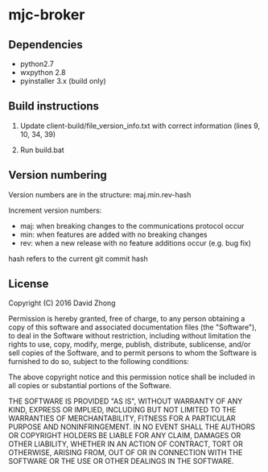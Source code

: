 # mjc-broker

## Dependencies

* python2.7
* wxpython 2.8
* pyinstaller 3.x (build only)

## Build instructions

1. Update client-build/file_version_info.txt with correct information (lines 9, 10, 34, 39)

2. Run build.bat

## Version numbering

Version numbers are in the structure: maj.min.rev-hash

Increment version numbers:

* maj: when breaking changes to the communications protocol occur
* min: when features are added with no breaking changes
* rev: when a new release with no feature additions occur (e.g. bug fix)

hash refers to the current git commit hash

## License

Copyright (C) 2016 David Zhong

Permission is hereby granted, free of charge, to any person obtaining a copy of this software and associated documentation files (the "Software"), to deal in the Software without restriction, including without limitation the rights to use, copy, modify, merge, publish, distribute, sublicense, and/or sell copies of the Software, and to permit persons to whom the Software is furnished to do so, subject to the following conditions:

The above copyright notice and this permission notice shall be included in all copies or substantial portions of the Software.

THE SOFTWARE IS PROVIDED "AS IS", WITHOUT WARRANTY OF ANY KIND, EXPRESS OR IMPLIED, INCLUDING BUT NOT LIMITED TO THE WARRANTIES OF MERCHANTABILITY, FITNESS FOR A PARTICULAR PURPOSE AND NONINFRINGEMENT. IN NO EVENT SHALL THE AUTHORS OR COPYRIGHT HOLDERS BE LIABLE FOR ANY CLAIM, DAMAGES OR OTHER LIABILITY, WHETHER IN AN ACTION OF CONTRACT, TORT OR OTHERWISE, ARISING FROM, OUT OF OR IN CONNECTION WITH THE SOFTWARE OR THE USE OR OTHER DEALINGS IN THE SOFTWARE.

